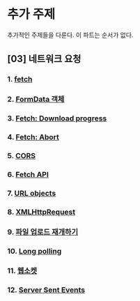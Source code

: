 # 추가 주제

추가적인 주제들을 다룬다. 이 파트는 순서가 없다.

## [03] 네트워크 요청
### 1. [fetch]()
### 2. [FormData 객체]()
### 3. [Fetch: Download progress]()
### 4. [Fetch: Abort]()
### 5. [CORS]()
### 6. [Fetch API]()
### 7. [URL objects]()
### 8. [XMLHttpRequest]()
### 9. [파일 업로드 재개하기]()
### 10. [Long polling]()
### 11. [웹소켓]()
### 12. [Server Sent Events]()
